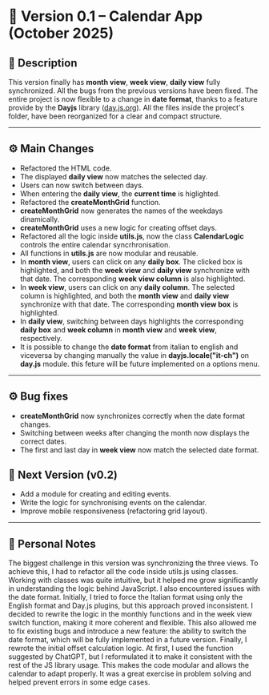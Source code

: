# 🧩 Version 0.1 – Calendar App (October 2025)

## 📝 Description
This version finally has **month view**, **week view**, **daily view** fully synchronized. All the bugs from the previous versions have been fixed. 
The entire project is now flexible to a change in **date format**, thanks to a feature provide by the **Dayjs** library ([day.js.org](https://day.js.org/)). All the files inside the project's folder, have been reorganized for a clear and compact structure.

---

## ⚙️ Main Changes
- Refactored the HTML code.
- The displayed **daily view** now matches the selected day.
- Users can now switch between days.
- When entering the **daily view**, the **current time** is higlighted.
- Refactored the **createMonthGrid** function.
- **createMonthGrid**  now generates the names of the weekdays dinamically.
- **createMonthGrid** uses a new logic for creating offset days.
- Refactored all the logic inside **utils.js**, now the class **CalendarLogic** controls the entire calendar syncrhronisation.
- All functions in **utils.js** are now modular and reusable.
- In **month view**, users can click on any **daily box**. The clicked box is highlighted, and both the **week view** and **daily view** synchronize with that date. The corresponding **week view column** is also highlighted.
- In **week view**, users can click on any **daily column**. The selected column is highlighted, and both the **month view** and **daily view** synchronize with that date. The corresponding **month view box** is highlighted.
- In **daily view**, switching between days highlights the corresponding **daily box** and **week column** in **month view** and **week view**, respectively.
- It is possible to change the **date format** from italian to english and viceversa by changing manually the value in **dayjs.locale("it-ch")** on **day.js** module. this feture will be future implemented on a options menu.


---

## ⚙️ Bug fixes
- **createMonthGrid** now synchronizes correctly when the date format changes.
- Switching between weeks after changing the month now displays the correct dates.
- The first and last day in **week view** now match the selected date format.


## 📅 Next Version (v0.2)
- Add a module for creating and editing events.
- Write the logic for synchronising events on the calendar.
- Improve mobile responsiveness (refactoring grid layout).

---

## 💬 Personal Notes
The biggest challenge in this version was synchronizing the three views. To achieve this, I had to refactor all the code inside utils.js using classes. Working with classes was quite intuitive, but it helped me grow significantly in understanding the logic behind JavaScript.
I also encountered issues with the date format. Initially, I tried to force the Italian format using only the English format and Day.js plugins, but this approach proved inconsistent.
I decided to rewrite the logic in the monthly functions and in the week view switch function, making it more coherent and flexible. This also allowed me to fix existing bugs and introduce a new feature: the ability to switch the date format, which will be fully implemented in a future version.
Finally, I rewrote the initial offset calculation logic. At first, I used the function suggested by ChatGPT, but I reformulated it to make it consistent with the rest of the JS library usage. This makes the code modular and allows the calendar to adapt properly. It was a great exercise in problem solving and helped prevent errors in some edge cases.
